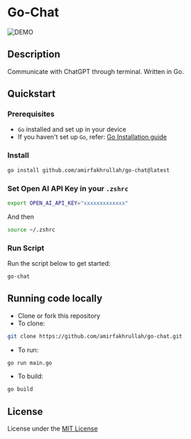 # Go-Chat

![DEMO](https://media.giphy.com/media/v1.Y2lkPTc5MGI3NjExODBmNTMxZjgwNWE4NjM2ZGQzMWRkM2VjMDA5YjFmODE5ZGFlYTQ0NCZlcD12MV9pbnRlcm5hbF9naWZzX2dpZklkJmN0PWc/dJUitAQU6zNrLsiAbB/giphy.gif)

## Description

Communicate with ChatGPT through terminal. Written in Go.

## Quickstart

### Prerequisites

- `Go` installed and set up in your device
- If you haven't set up `Go`, refer: [Go Installation guide](https://go.dev/doc/install)

### Install

```bash
go install github.com/amirfakhrullah/go-chat@latest
```

### Set Open AI API Key in your `.zshrc`

```bash
export OPEN_AI_API_KEY="xxxxxxxxxxxxx"
```

And then

```bash
source ~/.zshrc
```

### Run Script

Run the script below to get started:

```bash
go-chat
```

## Running code locally

- Clone or fork this repository
- To clone:

```bash
git clone https://github.com/amirfakhrullah/go-chat.git
```

- To run:

```bash
go run main.go
```

- To build:

```cmd
go build
```

## License

License under the [MIT License](./LICENSE)
